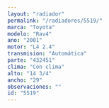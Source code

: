 ```yaml
---
layout: "radiador"
permalink: "/radiadores/5519/"
marca: "Toyota"
modelo: "Rav4"
ano: "2001"
motor: "L4 2.4"
transmision: "Automática"
parte: "432451"
clima: "Con clima"
alto: "14 3/4"
ancho: "29"
observaciones: ""
id: "5519"
---
```


